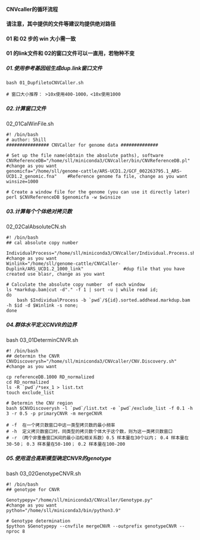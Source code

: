 #### CNVcaller的循环流程
#### 请注意，其中提供的文件等建议均提供绝对路径
#### 01 和 02 步的 win 大小需一致
#### 01 的link文件和 02的窗口文件可以一直用，若物种不变
##### 01.使用参考基因组生成dup.link窗口文件
```
bash 01_DupfiletoCNVCaller.sh

# 窗口大小推荐： >10x使用400-1000，<10x使用1000
```
##### 02.计算窗口文件
02_01CalWinFile.sh
```
#! /bin/bash
# author: Shill
################ CNVCaller for genome data ##############

# Set up the file name(obtain the absolute paths), software                                             
CNVReferenceDB="/home/sll/miniconda3/CNVcaller/bin/CNVReferenceDB.pl"                  #change as you want
genomicfa="/home/sll/genome-cattle/ARS-UCD1.2/GCF_002263795.1_ARS-UCD1.2_genomic.fna"    #Reference genome fa file, change as you want
winsize=1000

# Create a window file for the genome (you can use it directly later)
perl $CNVReferenceDB $genomicfa -w $winsize
```
##### 03.计算每个个体绝对拷贝数
02_02CalAbsoluteCN.sh
```
#! /bin/bash
## cal absolute copy number

IndividualProcess="/home/sll/miniconda3/CNVcaller/Individual.Process.sh"               #change as you want
Winlink="/home/sll/genome-cattle/CNVCaller-Duplink/ARS_UCD1.2_1000_link"               #dup file that you have created use blasr, change as you want

# Calculate the absolute copy number  of each window
ls *markdup.bam|cut -d"." -f 1 | sort -u | while read id;
do
    bash $IndividualProcess -b `pwd`/${id}.sorted.addhead.markdup.bam -h $id -d $Winlink -s none;
done 
```
##### 04.群体水平定义CNVR的边界
bash 03_01DeterminCNVR.sh
```
#! /bin/bash
## determin the CNVR 
CNVDiscoverysh="/home/sll/miniconda3/CNVcaller/CNV.Discovery.sh"     #change as you want

cp referenceDB.1000 RD_normalized
cd RD_normalized
ls -R `pwd`/*sex_1 > list.txt
touch exclude_list

# Determin the CNV region
bash $CNVDiscoverysh -l `pwd`/list.txt -e `pwd`/exclude_list -f 0.1 -h 3 -r 0.5 -p primaryCNVR -m mergeCNVR

# -f  在一个拷贝数窗口中这一类型拷贝数的最小频率
# -h  定义拷贝数窗口时，同类型的拷贝数个体大于这个数，则为这一类拷贝数窗口
# -r （两个非重叠窗口K间的最小泊松相关系数）0.5 样本量在30个以内； 0.4 样本量在30-50； 0.3 样本量在50-100； 0.2 样本量在100-200
```
##### 05.使用混合高斯模型确定CNVR的genotype
bash 03_02GenotypeCNVR.sh
```
#! /bin/bash
## genotype for CNVR

Genotypepy="/home/sll/miniconda3/CNVcaller/Genotype.py"             #change as you want
python="/home/sll/miniconda3/bin/python3.9"

# Genotype determination
$python $Genotypepy --cnvfile mergeCNVR --outprefix genotypeCNVR --nproc 8
```
